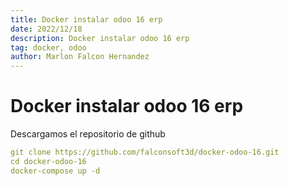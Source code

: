 ```yaml
---
title: Docker instalar odoo 16 erp
date: 2022/12/18
description: Docker instalar odoo 16 erp
tag: docker, odoo
author: Marlon Falcon Hernandez
---
```


# Docker instalar odoo 16 erp

Descargamos el repositorio de github

```yml
git clone https://github.com/falconsoft3d/docker-odoo-16.git
cd docker-odoo-16
docker-compose up -d
```